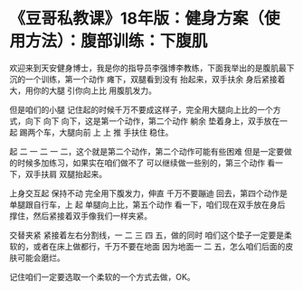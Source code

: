 # 《豆哥私教课》18年版：健身方案（使用方法）：腹部训练：下腹肌

欢迎来到天安健身博士，我是你的指导员李强博李教练，下面我举出的是腹肌最下沉的一个训练，第一个动作 瘫下，双腿看到没有 抬起来，双手扶余 身后紧接着大，用你的大腿 引你向上比 用腹肌发力。

但是咱们的小腿 记住起的时候千万不要成这样子，完全用大腿向上比的一个方式，向下 向下 向下，这是第一个动作，第二个动作 躺余 垫着身上，双手放在一起 踢两个车，大腿向前 上 上 推 手扶住 稳住。

起 二 一 二 一 二，这个就是第二个动作，第二个动作可能有些困难 但是一定要做的时候多加练习，如果实在咱们做不了 可以继续做一些别的，第三个动作 看一下，双手扶肩 双腿抬起来。

上身交互起 保持不动 完全用下腹发力，伸直 千万不要蹦迪 回去，第四个动作是单腿跟自行车，上 起 单腿向上比，第五个动作 看一下，咱们现在双手放在身后 撑住，然后紧接着双手像我们一样夹紧。

交替夹紧 紧接着左右分割线，一 二 三 四 五，做的同时 咱们这个垫子一定要是柔软的，或者在床上做都行，千万不要在地面 因为地面一 二 五，怎么咱们后面的皮肤可能会磨烂。

记住咱们一定要选取一个柔软的一个方式去做，OK。